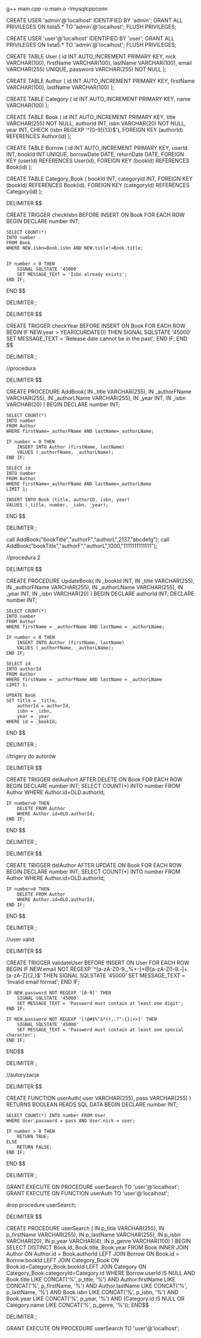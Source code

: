 g++ main.cpp -o main.o -lmysqlcppconn

CREATE USER 'admin'@'localhost' IDENTIFIED BY 'admin';
GRANT ALL PRIVILEGES ON lista5.* TO 'admin'@'localhost';
FLUSH PRIVILEGES;

CREATE USER 'user'@'localhost' IDENTIFIED BY 'user';
GRANT ALL PRIVILEGES ON lista5.* TO 'admin'@'localhost';
FLUSH PRIVILEGES;


CREATE TABLE User (
    id INT AUTO_INCREMENT PRIMARY KEY,
    nick VARCHAR(100),
    firstName VARCHAR(100),
    lastName VARCHAR(100),
    email VARCHAR(255) UNIQUE,
    password VARCHAR(255) NOT NULL
);

CREATE TABLE Author (
    id INT AUTO_INCREMENT PRIMARY KEY,
    firstName VARCHAR(100),
    lastName VARCHAR(100)
);

CREATE TABLE Category (
    id INT AUTO_INCREMENT PRIMARY KEY,
    name VARCHAR(100)
);

CREATE TABLE Book (
    id INT AUTO_INCREMENT PRIMARY KEY,
    title VARCHAR(255) NOT NULL,
    authorId INT,
    isbn VARCHAR(20) NOT NULL,
    year INT,
    CHECK (isbn REGEXP '^[0-9]{13}$'),
    FOREIGN KEY (authorId) REFERENCES Author(id)
);

CREATE TABLE Borrow (
    id INT AUTO_INCREMENT PRIMARY KEY,
    userId INT,
    bookId INT UNIQUE,
    borrowDate DATE,
    returnDate DATE,
    FOREIGN KEY (userId) REFERENCES User(id),
    FOREIGN KEY (bookId) REFERENCES Book(id)
);

CREATE TABLE Category_Book (
    bookId INT,
    categoryId INT,
    FOREIGN KEY (bookId) REFERENCES Book(id),
    FOREIGN KEY (categoryId) REFERENCES Category(id)
);


DELIMITER $$

CREATE TRIGGER checkIsbn
BEFORE INSERT ON Book
FOR EACH ROW
BEGIN
    DECLARE number INT;
    
    SELECT COUNT(*)
    INTO number
    FROM Book
    WHERE NEW.isbn=Book.isbn AND NEW.title!=Book.title;


    IF number > 0 THEN
        SIGNAL SQLSTATE '45000'
        SET MESSAGE_TEXT = 'Isbn already exists';
    END IF;
END $$

DELIMITER ;

DELIMITER $$

CREATE TRIGGER checkYear
BEFORE INSERT ON Book
FOR EACH ROW
BEGIN
    IF NEW.year > YEAR(CURDATE()) THEN
        SIGNAL SQLSTATE '45000'
        SET MESSAGE_TEXT = 'Release date cannot be in the past';
    END IF;
END $$

DELIMITER ;

//procedura

DELIMITER $$

CREATE PROCEDURE AddBook(
    IN _title VARCHAR(255),
    IN _authorFName VARCHAR(255),
    IN _authorLName VARCHAR(255),
    IN _year INT,
    IN _isbn VARCHAR(20)
)
BEGIN
    DECLARE number INT;

    SELECT COUNT(*)
    INTO number
    FROM Author
    WHERE firstName=_authorFName AND lastName=_authorLName;

    IF number = 0 THEN
        INSERT INTO Author (firstName, lastName)
        VALUES (_authorFName, _authorLName);
    END IF;

    SELECT id
    INTO number
    FROM Author
    WHERE firstName=_authorFName AND lastName=_authorLName
    LIMIT 1;

    INSERT INTO Book (title, authorID, isbn, year)
    VALUES (_title, number, _isbn, _year);
END $$

DELIMITER ;


call AddBook("bookTitle","authorF","authorL",2137,"abcdefg");
call AddBook("bookTitle","authorF","authorL",1000,"1111111111111");

//procedura 2

DELIMITER $$

CREATE PROCEDURE UpdateBook(
    IN _bookId INT,
    IN _title VARCHAR(255),
    IN _authorFName VARCHAR(255),
    IN _authorLName VARCHAR(255),
    IN _year INT,
    IN _isbn VARCHAR(20)
)
BEGIN
    DECLARE authorId INT;
    DECLARE number INT;

    SELECT COUNT(*)
    INTO number
    FROM Author
    WHERE firstName = _authorFName AND lastName = _authorLName;

    IF number = 0 THEN
        INSERT INTO Author (firstName, lastName)
        VALUES (_authorFName, _authorLName);
    END IF;

    SELECT id
    INTO authorId
    FROM Author
    WHERE firstName = _authorFName AND lastName = _authorLName
    LIMIT 1;

    UPDATE Book
    SET title = _title,
        authorId = authorId,
        isbn = _isbn,
        year = _year
    WHERE id = _bookId;

END $$

DELIMITER ;


//trigery do autorów

DELIMITER $$

CREATE TRIGGER delAuthort
AFTER DELETE ON Book
FOR EACH ROW
BEGIN
    DECLARE number INT;
    SELECT COUNT(*) INTO number
    FROM Author
    WHERE Author.id=OLD.authorId;

    IF number=0 THEN
        DELETE FROM Author
        WHERE Author.id=OLD.authorId;
    END IF;
END $$

DELIMITER ;


DELIMITER $$

CREATE TRIGGER delAuthor
AFTER UPDATE ON Book
FOR EACH ROW
BEGIN
    DECLARE number INT;
    SELECT COUNT(*) INTO number
    FROM Author
    WHERE Author.id=OLD.authorId;

    IF number=0 THEN
        DELETE FROM Author
        WHERE Author.id=OLD.authorId;
    END IF;
END $$

DELIMITER ;


//user valid

DELIMITER $$

CREATE TRIGGER validateUser
BEFORE INSERT ON User
FOR EACH ROW
BEGIN
    IF NEW.email NOT REGEXP '^[a-zA-Z0-9._%+-]+@[a-zA-Z0-9.-]+\.[a-zA-Z]{2,}$' THEN
        SIGNAL SQLSTATE '45000'
        SET MESSAGE_TEXT = 'Invalid email format';
    END IF;

    IF NEW.password NOT REGEXP '[0-9]' THEN
        SIGNAL SQLSTATE '45000'
        SET MESSAGE_TEXT = 'Password must contain at least one digit';
    END IF;

    IF NEW.password NOT REGEXP '[!@#$%^&*(),.?":{}|<>]' THEN
        SIGNAL SQLSTATE '45000'
        SET MESSAGE_TEXT = 'Password must contain at least one special character';
    END IF;
END$$

DELIMITER ;

//autoryzacja

DELIMITER $$

CREATE FUNCTION userAuth(
    user VARCHAR(255),
    pass VARCHAR(255)
) RETURNS BOOLEAN
READS SQL DATA
BEGIN
    DECLARE number INT;

    SELECT COUNT(*) INTO number FROM User
    WHERE User.password = pass AND User.nick = user;

    IF number > 0 THEN
        RETURN TRUE;
    ELSE
        RETURN FALSE;
    END IF;
END $$

DELIMITER ;

GRANT EXECUTE ON PROCEDURE userSearch TO 'user'@'localhost';
GRANT EXECUTE ON FUNCTION userAuth TO 'user'@'localhost';   


drop procedure userSearch;

DELIMITER $$

CREATE PROCEDURE userSearch (
    IN p_title VARCHAR(255),
    IN p_firstName VARCHAR(255),
    IN p_lastName VARCHAR(255),
    IN p_isbn VARCHAR(20),
    IN p_year VARCHAR(4),
    IN p_genre VARCHAR(100)
)
BEGIN
    SELECT DISTINCT Book.id, Book.title, Book.year
    FROM Book
    INNER JOIN Author ON Author.id = Book.authorId
    LEFT JOIN Borrow ON Book.id = Borrow.bookId
    LEFT JOIN Category_Book ON Book.id=Category_Book.bookId
    LEFT JOIN Category ON Category_Book.categoryId=Category.id
    WHERE Borrow.userId IS NULL
    AND Book.title LIKE CONCAT('%', p_title, '%')
    AND Author.firstName LIKE CONCAT('%', p_firstName, '%')
    AND Author.lastName LIKE CONCAT('%', p_lastName, '%')
    AND Book.isbn LIKE CONCAT('%', p_isbn, '%')
    AND Book.year LIKE CONCAT('%', p_year, '%')
    AND (Category.id IS NULL OR Category.name LIKE CONCAT('%', p_genre, '%'));
END$$

DELIMITER ;

GRANT EXECUTE ON PROCEDURE userSearch TO 'user'@'localhost';

